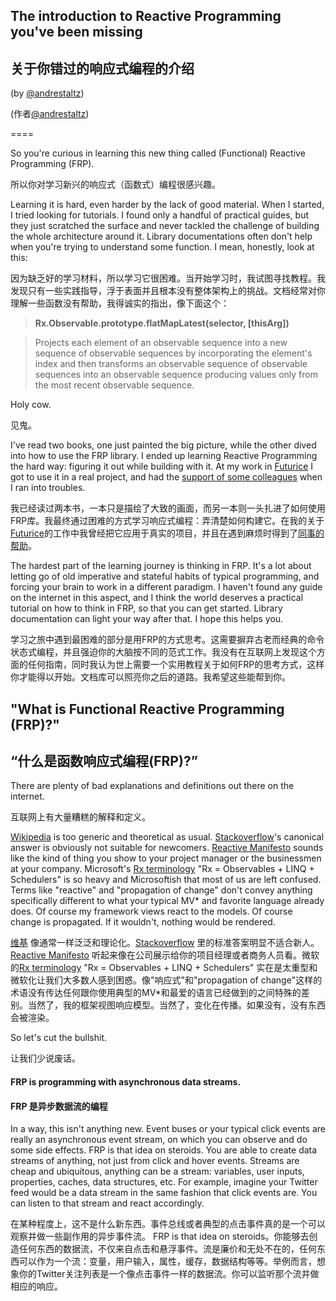 ## The introduction to Reactive Programming you've been missing

## 关于你错过的响应式编程的介绍

(by [@andrestaltz](https://twitter.com/andrestaltz))

(作者[@andrestaltz](https://twitter.com/andrestaltz))


====

So you're curious in learning this new thing called (Functional) Reactive Programming (FRP).

所以你对学习新兴的响应式（函数式）编程很感兴趣。

Learning it is hard, even harder by the lack of good material. When I started, I tried looking for tutorials. I found only a handful of practical guides, but they just scratched the surface and never tackled the challenge of building the whole architecture around it. Library documentations often don't help when you're trying to understand some function. I mean, honestly, look at this:

因为缺乏好的学习材料，所以学习它很困难。当开始学习时，我试图寻找教程。我发现只有一些实践指导，浮于表面并且根本没有整体架构上的挑战。文档经常对你理解一些函数没有帮助，我得诚实的指出，像下面这个：


> **Rx.Observable.prototype.flatMapLatest(selector, [thisArg])**

> Projects each element of an observable sequence into a new sequence of observable sequences by incorporating the element's index and then transforms an observable sequence of observable sequences into an observable sequence producing values only from the most recent observable sequence.

Holy cow.

见鬼。

I've read two books, one just painted the big picture, while the other dived into how to use the FRP library. I ended up learning Reactive Programming the hard way: figuring it out while building with it. At my work in [Futurice](https://www.futurice.com) I got to use it in a real project, and had the [support of some colleagues](http://blog.futurice.com/top-7-tips-for-rxjava-on-android) when I ran into troubles.

我已经读过两本书，一本只是描绘了大致的画面，而另一本则一头扎进了如何使用FRP库。我最终通过困难的方式学习响应式编程：弄清楚如何构建它。在我的关于[Futurice](https://www.futurice.com)的工作中我曾经把它应用于真实的项目，并且在遇到麻烦时得到了[同事的帮助](http://blog.futurice.com/top-7-tips-for-rxjava-on-android)。

The hardest part of the learning journey is thinking in FRP. It's a lot about letting go of old imperative and stateful habits of typical programming, and forcing your brain to work in a different paradigm. I haven't found any guide on the internet in this aspect, and I think the world deserves a practical tutorial on how to think in FRP, so that you can get started. Library documentation can light your way after that. I hope this helps you.

学习之旅中遇到最困难的部分是用FRP的方式思考。这需要摒弃古老而经典的命令状态式编程，并且强迫你的大脑按不同的范式工作。我没有在互联网上发现这个方面的任何指南，同时我认为世上需要一个实用教程关于如何FRP的思考方式，这样你才能得以开始。文档库可以照亮你之后的道路。我希望这些能帮到你。

## "What is Functional Reactive Programming (FRP)?"

## “什么是函数响应式编程(FRP)?”

There are plenty of bad explanations and definitions out there on the internet.

互联网上有大量糟糕的解释和定义。

[Wikipedia](https://en.wikipedia.org/wiki/Functional_reactive_programming) is too generic and theoretical as usual. [Stackoverflow](http://stackoverflow.com/questions/1028250/what-is-functional-reactive-programming)'s canonical answer is obviously not suitable for newcomers. [Reactive Manifesto](http://www.reactivemanifesto.org/) sounds like the kind of thing you show to your project manager or the businessmen at your company. Microsoft's [Rx terminology](https://rx.codeplex.com/) "Rx = Observables + LINQ + Schedulers" is so heavy and Microsoftish that most of us are left confused. Terms like "reactive" and "propagation of change" don't convey anything specifically different to what your typical MV* and favorite language already does. Of course my framework views react to the models. Of course change is propagated. If it wouldn't, nothing would be rendered.

[维基](https://en.wikipedia.org/wiki/Functional_reactive_programming) 像通常一样泛泛和理论化。[Stackoverflow](http://stackoverflow.com/questions/1028250/what-is-functional-reactive-programming) 里的标准答案明显不适合新人。[Reactive Manifesto](http://www.reactivemanifesto.org/) 听起来像在公司展示给你的项目经理或者商务人员看。微软的[Rx terminology](https://rx.codeplex.com/) "Rx = Observables + LINQ + Schedulers" 实在是太重型和微软化让我们大多数人感到困惑。像"响应式"和"propagation of change"这样的术语没有传达任何跟你使用典型的MV*和最爱的语言已经做到的之间特殊的差别。当然了，我的框架视图响应模型。当然了，变化在传播。如果没有，没有东西会被渲染。

So let's cut the bullshit.

让我们少说废话。

#### FRP is programming with asynchronous data streams.

#### FRP 是异步数据流的编程

In a way, this isn't anything new. Event buses or your typical click events are really an asynchronous event stream, on which you can observe and do some side effects. FRP is that idea on steroids. You are able to create data streams of anything, not just from click and hover events. Streams are cheap and ubiquitous, anything can be a stream: variables, user inputs, properties, caches, data structures, etc. For example, imagine your Twitter feed would be a data stream in the same fashion that click events are. You can listen to that stream and react accordingly.

在某种程度上，这不是什么新东西。事件总线或者典型的点击事件真的是一个可以观察并做一些副作用的异步事件流。 FRP is that idea on steroids。你能够去创造任何东西的数据流，不仅来自点击和悬浮事件。流是廉价和无处不在的，任何东西可以作为一个流：变量，用户输入，属性，缓存，数据结构等等。举例而言，想象你的Twitter关注列表是一个像点击事件一样的数据流。你可以监听那个流并做相应的响应。






